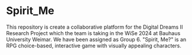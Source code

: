 # Spirit_Me
This repository is create a collaborative platform for the Digital Dreams II Research Project which the team is taking in the WiSe 2024 at Bauhaus University Weimar. We have been assigned as Group 6. "Spirit, Me?" is an RPG choice-based, interactive game with visually appealing characters.
